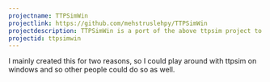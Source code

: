 ```yaml
---
projectname: TTPSimWin
projectlink: https://github.com/mehstruslehpy/TTPSimWin
projectdescription: TTPSimWin is a port of the above ttpsim project to windows.
projectid: ttpsimwin
---
```

I mainly created this for two reasons, so I could play around with ttpsim on windows and so other people could do so as well.

